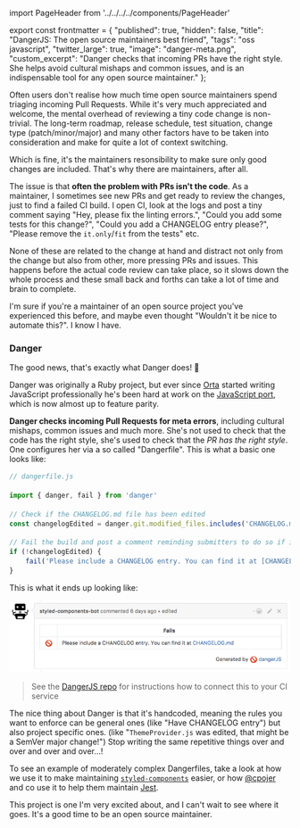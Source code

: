 import PageHeader from '../../../../components/PageHeader'

export const frontmatter = {
  "published": true,
  "hidden": false,
  "title": "DangerJS: The open source maintainers best friend",
  "tags": "oss javascript",
  "twitter_large": true,
  "image": "danger-meta.png",
  "custom_excerpt": "Danger checks that incoming PRs have the right style. She helps avoid cultural mishaps and common issues, and is an indispensable tool for any open source maintainer."
};

<PageHeader title="DangerJS: The open source maintainers best friend" />

Often users don't realise how much time open source maintainers spend triaging incoming Pull Requests. While it's very much appreciated and welcome, the mental overhead of reviewing a tiny code change is non-trivial. The long-term roadmap, release schedule, test situation, change type (patch/minor/major) and many other factors have to be taken into consideration and make for quite a lot of context switching.

Which is fine, it's the maintainers resonsibility to make sure only good changes are included. That's why there are maintainers, after all.

The issue is that **often the problem with PRs isn't the code**. As a maintainer, I sometimes see new PRs and get ready to review the changes, just to find a failed CI build. I open CI, look at the logs and post a tiny comment saying "Hey, please fix the linting errors.", "Could you add some tests for this change?", "Could you add a CHANGELOG entry please?", "Please remove the `it.only`/`fit` from the tests" etc.

None of these are related to the change at hand and distract not only from the change but also from other, more pressing PRs and issues. This happens before the actual code review can take place, so it slows down the whole process and these small back and forths can take a lot of time and brain to complete.

I'm sure if you're a maintainer of an open source project you've experienced this before, and maybe even thought "Wouldn't it be nice to automate this?". I know I have.

### Danger

The good news, that's exactly what Danger does! 🎉

Danger was originally a Ruby project, but ever since [Orta](https://twitter.com/orta) started writing JavaScript professionally he's been hard at work on the [JavaScript port](https://github.com/danger/danger-js), which is now almost up to feature parity.

**Danger checks incoming Pull Requests for meta errors**, including cultural mishaps, common issues and much more. She's not used to check that the code has the right style, she's used to check that the _PR has the right style_. One configures her via a so called "Dangerfile". This is what a basic one looks like:

```javascript
// dangerfile.js

import { danger, fail } from 'danger'

// Check if the CHANGELOG.md file has been edited
const changelogEdited = danger.git.modified_files.includes('CHANGELOG.md')

// Fail the build and post a comment reminding submitters to do so if it wasn't changed
if (!changelogEdited) {
	fail('Please include a CHANGELOG entry. You can find it at [CHANGELOG.md](CHANGELOG.md)')
}
```

This is what it ends up looking like:

![Danger commenting on GitHub with the above text](/static/images/danger-changelog-error.png)

> See the [DangerJS repo](https://github.com/danger/danger-js) for instructions how to connect this to your CI service

The nice thing about Danger is that it's handcoded, meaning the rules you want to enforce can be general ones (like "Have CHANGELOG entry") but also project specific ones. (like "`ThemeProvider.js` was edited, that might be a SemVer major change!") Stop writing the same repetitive things over and over and over and over...!

To see an example of moderately complex Dangerfiles, take a look at how we use it to make maintaining [`styled-components`](https://github.com/styled-components/styled-components/blob/master/dangerfile.js) easier, or how [@cpojer](https://github.com/cpojer) and co use it to help them maintain [Jest](https://github.com/facebook/jest/blob/master/dangerfile.js).

This project is one I'm very excited about, and I can't wait to see where it goes. It's a good time to be an open source maintainer.

